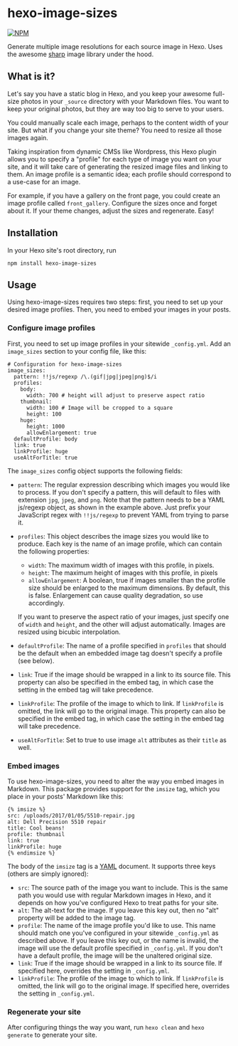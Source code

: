 # hexo-image-sizes

[![NPM](https://nodei.co/npm/hexo-image-sizes.png)](https://npmjs.org/package/hexo-image-sizes)

Generate multiple image resolutions for each source image in Hexo. Uses the
awesome [sharp](https://github.com/lovell/sharp) image library under the hood.

## What is it?

Let's say you have a static blog in Hexo, and you keep your awesome full-size
photos in your `_source` directory with your Markdown files. You want to keep
your original photos, but they are way too big to serve to your users.

You could manually scale each image, perhaps to the content width of your site.
But what if you change your site theme? You need to resize all those images
again.

Taking inspiration from dynamic CMSs like Wordpress, this Hexo plugin
allows you to specify a "profile" for each type of image you want on your site,
and it will take care of generating the resized image files and linking to them.
An image profile is a semantic idea; each profile should correspond to a
use-case for an image.

For example, if you have a gallery on the front page, you
could create an image profile called `front_gallery`. Configure the sizes once
and forget about it. If your theme changes, adjust the sizes and regenerate.
Easy!

## Installation

In your Hexo site's root directory, run

    npm install hexo-image-sizes

## Usage

Using hexo-image-sizes requires two steps: first, you need to set up your
desired image profiles. Then, you need to embed your images in your posts.

### Configure image profiles

First, you need to set up image profiles in your sitewide `_config.yml`. Add
an `image_sizes` section to your config file, like this:

    # Configuration for hexo-image-sizes
    image_sizes:
      pattern: !!js/regexp /\.(gif|jpg|jpeg|png)$/i
      profiles:
        body:
          width: 700 # height will adjust to preserve aspect ratio
        thumbnail:
          width: 100 # Image will be cropped to a square
          height: 100
        huge:
          height: 1000
          allowEnlargement: true
      defaultProfile: body
      link: true
      linkProfile: huge
      useAltForTitle: true

The `image_sizes` config object supports the following fields:

* `pattern`: The regular expression describing which images you would like to
  process. If you don't specify a pattern, this will default to files with
  extension `jpg`, `jpeg`, and `png`. Note that the pattern needs to be a YAML
  js/regexp object, as shown in the example above. Just prefix your JavaScript
  regex with `!!js/regexp` to prevent YAML from trying to parse it.
* `profiles`: This object describes the image sizes you would like to produce.
  Each key is the name of an image profile, which can contain the following
  properties:
  * `width`: The maximum width of images with this profile, in pixels.
  * `height`: The maximum height of images with this profile, in pixels
  * `allowEnlargement`: A boolean, true if images smaller than the profile
    size should be enlarged to the maximum dimensions. By default, this is
    false. Enlargement can cause quality degradation, so use accordingly.

  If you want to preserve the aspect ratio of your images, just specify one of
  `width` and `height`, and the other will adjust automatically. Images are
  resized using bicubic interpolation.
* `defaultProfile`: The name of a profile specified in `profiles` that should be
  the default when an embedded image tag doesn't specify a profile (see below).
* `link`: True if the image should be wrapped in a link to its source file.
This property can also be specified in the embed tag, in which case the setting
in the embed tag will take precedence.
* `linkProfile`: The profile of the image to which to link. If `linkProfile` is omitted, the link will go to the original image.
This property can also be specified in the embed tag, in which case the setting
in the embed tag will take precedence.
* `useAltForTitle`: Set to true to use image `alt` attributes as their `title`
  as well.

### Embed images

To use hexo-image-sizes, you need to alter the way you embed images in
Markdown. This package provides support for the `imsize` tag, which you
place in your posts' Markdown like this:

    {% imsize %}
    src: /uploads/2017/01/05/5510-repair.jpg
    alt: Dell Precision 5510 repair
    title: Cool beans!
    profile: thumbnail
    link: true
    linkProfile: huge
    {% endimsize %}

The body of the `imsize` tag is a [YAML](http://yaml.org/start.html) document.
It supports three keys (others are simply ignored):

* `src`: The source path of the image you want to include. This is the same path
you would use with regular Markdown images in Hexo, and it depends on how you've
configured Hexo to treat paths for your site.
* `alt`: The alt-text for the image. If you leave this key out, then no "alt"
property will be added to the image tag.
* `profile`: The name of the image profile you'd like to use. This name should
match one you've configured in your sitewide `_config.yml` as described above.
If you leave this key out, or the name is invalid, the image will use the
default profile specified in `_config.yml`. If you don't have a default profile,
the image will be the unaltered original size.
* `link`: True if the image should be wrapped in a link to its source file.
If specified here, overrides the setting in `_config.yml`.
* `linkProfile`: The profile of the image to which to link. If `linkProfile` is omitted, the link will go to the original image.
If specified here, overrides the setting in `_config.yml`.

### Regenerate your site

After configuring things the way you want, run `hexo clean` and `hexo generate`
to generate your site.
